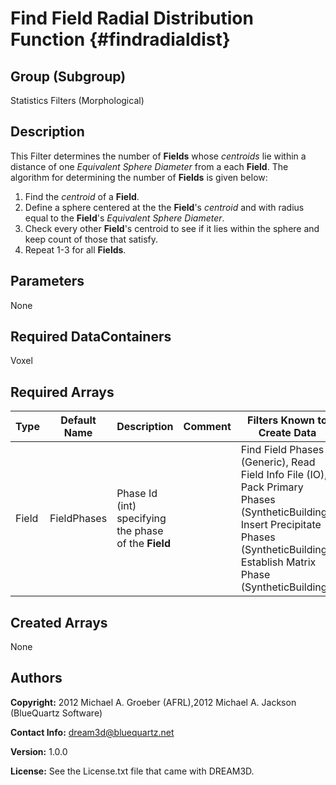 Find Field Radial Distribution Function {#findradialdist}
======

## Group (Subgroup) ##
Statistics Filters (Morphological)

## Description ##
This Filter determines the number of **Fields** whose *centroids* lie within a distance of one *Equivalent Sphere Diameter* from a each **Field**.  The algorithm for determining the number of **Fields** is given below:

1. Find the *centroid* of a **Field**.
2. Define a sphere centered at the the **Field**'s *centroid*  and with radius equal to the **Field**'s *Equivalent Sphere Diameter*.
3. Check every other **Field**'s centroid to see if it lies within the sphere and keep count of those that satisfy.
4. Repeat 1-3 for all **Fields**.



## Parameters ##
None

## Required DataContainers ##
Voxel

## Required Arrays ##

| Type | Default Name | Description | Comment | Filters Known to Create Data |
|------|--------------|-------------|---------|-----|
| Field | FieldPhases | Phase Id (int) specifying the phase of the **Field**| | Find Field Phases (Generic), Read Field Info File (IO), Pack Primary Phases (SyntheticBuilding), Insert Precipitate Phases (SyntheticBuilding), Establish Matrix Phase (SyntheticBuilding) |

## Created Arrays ##
None 

## Authors ##

**Copyright:** 2012 Michael A. Groeber (AFRL),2012 Michael A. Jackson (BlueQuartz Software)

**Contact Info:** dream3d@bluequartz.net

**Version:** 1.0.0

**License:**  See the License.txt file that came with DREAM3D.



